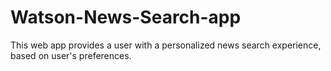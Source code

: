 # Watson-News-Search-app
This web app provides a user with a personalized news search experience, based on user's preferences.

